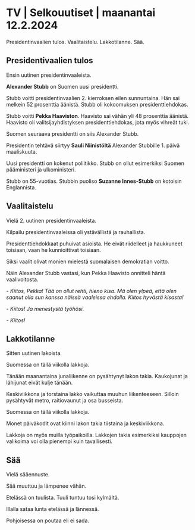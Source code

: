 TV \| Selkouutiset \| maanantai 12.2.2024
=========================================

Presidentinvaalien tulos. Vaalitaistelu. Lakkotilanne. Sää.

Presidentivaalien tulos
-----------------------

Ensin uutinen presidentinvaaleista.

**Alexander Stubb** on Suomen uusi presidentti.

Stubb voitti presidentinvaalien 2. kierroksen eilen sunnuntaina. Hän sai melkein 52 prosenttia äänistä. Stubb oli kokoomuksen presidenttiehdokas.

Stubb voitti **Pekka Haaviston**. Haavisto sai vähän yli 48 prosenttia äänistä. Haavisto oli valitsijayhdistyksen presidenttiehdokas, jota myös vihreät tuki.

Suomen seuraava presidentti on siis Alexander Stubb.

Presidentin tehtävä siirtyy **Sauli Niinistöltä** Alexander Stubbille 1. päivä maaliskuuta.

Uusi presidentti on kokenut poliitikko. Stubb on ollut esimerkiksi Suomen pääministeri ja ulkoministeri.

Stubb on 55-vuotias. Stubbin puoliso **Suzanne Innes-Stubb** on kotoisin Englannista.

Vaalitaistelu
-------------

Vielä 2. uutinen presidentinvaaleista.

Kilpailu presidentinvaaleissa oli ystävällistä ja rauhallista.

Presidenttiehdokkaat puhuivat asioista. He eivät riidelleet ja haukkuneet toisiaan, vaan he kunnioittivat toisiaan.

Siksi vaalit olivat monien mielestä suomalaisen demokratian voitto.

Näin Alexander Stubb vastasi, kun Pekka Haavisto onnitteli häntä vaalivoitosta.

*- Kiitos, Pekka! Tää on ollut rehti, hieno kisa. Mä olen ylpeä, että olen saanut olla sun kanssa näissä vaaleissa ehdolla. Kiitos hyvästä kisasta!*

*- Kiitos! Ja menestystä työhösi.*

*- Kiitos!*

Lakkotilanne
------------

Sitten uutinen lakoista.

Suomessa on tällä viikolla lakkoja.

Tänään maanantaina junaliikenne on pysähtynyt lakon takia. Kaukojunat ja lähijunat eivät kulje tänään.

Keskiviikkona ja torstaina lakko vaikuttaa muuhun liikenteeseen. Silloin pysähtyvät metro, raitiovaunut ja osa busseista.

Suomessa on tällä viikolla lakkoja.

Monet päiväkodit ovat kiinni lakon takia tiistaina ja keskiviikkona.

Lakkoja on myös muilla työpaikoilla. Lakkojen takia esimerkiksi kauppojen valikoima voi olla pienempi kuin tavallisesti.

Sää
---

Vielä sääennuste.

Sää muuttuu ja lämpenee vähän.

Etelässä on tuulista. Tuuli tuntuu tosi kylmältä.

Illalla sataa lunta etelässä ja lännessä.

Pohjoisessa on poutaa eli ei sada.

